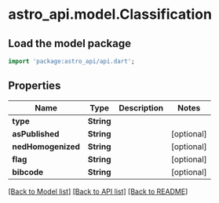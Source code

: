 # astro_api.model.Classification

## Load the model package
```dart
import 'package:astro_api/api.dart';
```

## Properties
Name | Type | Description | Notes
------------ | ------------- | ------------- | -------------
**type** | **String** |  | 
**asPublished** | **String** |  | [optional] 
**nedHomogenized** | **String** |  | [optional] 
**flag** | **String** |  | [optional] 
**bibcode** | **String** |  | [optional] 

[[Back to Model list]](../README.md#documentation-for-models) [[Back to API list]](../README.md#documentation-for-api-endpoints) [[Back to README]](../README.md)


